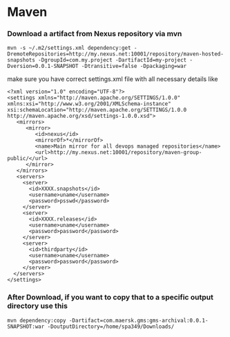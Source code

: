 # Maven

### Download a artifact from Nexus repository via mvn
```
mvn -s ~/.m2/settings.xml dependency:get -DremoteRepositories=http://my.nexus.net:10001/repository/maven-hosted-snapshots -DgroupId=com.my.project -DartifactId=my-project -Dversion=0.0.1-SNAPSHOT -Dtransitive=false -Dpackaging=war
```
make sure you have correct settings.xml file with all necessary details like 
```
<?xml version="1.0" encoding="UTF-8"?>
<settings xmlns="http://maven.apache.org/SETTINGS/1.0.0" xmlns:xsi="http://www.w3.org/2001/XMLSchema-instance" xsi:schemaLocation="http://maven.apache.org/SETTINGS/1.0.0 http://maven.apache.org/xsd/settings-1.0.0.xsd">
   <mirrors>
      <mirror>
         <id>nexus</id>
         <mirrorOf>*</mirrorOf>
         <name>Main mirror for all devops managed repositories</name>
         <url>http://my.nexus.net:10001/repository/maven-group-public/</url>
      </mirror>
   </mirrors>
   <servers>
     <server>
       <id>XXXX.snapshots</id>
       <username>uname</username>
       <password>psswd</password>
     </server>
     <server>
       <id>XXXX.releases</id>
       <username>uname</username>
       <password>password</password>
     </server>
     <server>
       <id>thirdparty</id>
       <username>uname</username>
       <password>password</password>
     </server>
  </servers>
</settings>
```
### After Download, if you want to copy that to a specific output directory use this
```
mvn dependency:copy -Dartifact=com.maersk.gms:gms-archival:0.0.1-SNAPSHOT:war -DoutputDirectory=/home/spa349/Downloads/
```
